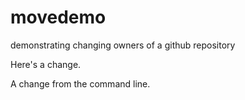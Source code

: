 # movedemo
demonstrating changing owners of a github repository

Here's a change.

A change from the command line.
